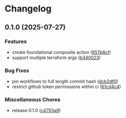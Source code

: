 # Changelog

## 0.1.0 (2025-07-27)


### Features

* create foundational composite action ([857b8cf](https://github.com/scarowar/terraform-branch-deploy/commit/857b8cfb28d546aa14d8fa816937f9945e48e5b4))
* support multiple terraform args ([b340023](https://github.com/scarowar/terraform-branch-deploy/commit/b340023dde3dadb36a258e743ade9df8c6e75c43))


### Bug Fixes

* pin workflows to full length commit hash ([dcb2df0](https://github.com/scarowar/terraform-branch-deploy/commit/dcb2df0cc5cabc96530c8ef93b4e7f5bcbfa56da))
* restrict github token permissions within ci ([61cd4c4](https://github.com/scarowar/terraform-branch-deploy/commit/61cd4c46049667eb9f5108eee4ba1cce4b9e9ccb))


### Miscellaneous Chores

* release 0.1.0 ([c4793a9](https://github.com/scarowar/terraform-branch-deploy/commit/c4793a9aa5c6cd0bed9458862a39b3c3c4e633ab))
